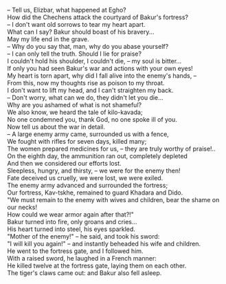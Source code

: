 – Tell us, Elizbar, what happened at Egho?  
How did the Chechens attack the courtyard of Bakur's fortress?  
– I don't want old sorrows to tear my heart apart.  
What can I say? Bakur should boast of his bravery...  
May my life end in the grave.  
– Why do you say that, man, why do you abase yourself?  
– I can only tell the truth. Should I lie for praise?  
I couldn't hold his shoulder, I couldn't die, – my soul is bitter...  
If only you had seen Bakur's war and actions with your own eyes!  
My heart is torn apart, why did I fall alive into the enemy's hands, –  
From this, now my thoughts rise as poison to my throat.  
I don't want to lift my head, and I can't straighten my back.  
– Don't worry, what can we do, they didn't let you die...  
Why are you ashamed of what is not shameful?  
We also know, we heard the tale of kilo-kavada;  
No one condemned you, thank God, no one spoke ill of you.  
Now tell us about the war in detail.  
– A large enemy army came, surrounded us with a fence,  
We fought with rifles for seven days, killed many;  
The women prepared medicines for us, – they are truly worthy of praise!..  
On the eighth day, the ammunition ran out, completely depleted  
And then we considered our efforts lost.  
Sleepless, hungry, and thirsty, – we were for the enemy then!  
Fate deceived us cruelly, we were lost, we were exiled.  
The enemy army advanced and surrounded the fortress;  
Our fortress, Kav-tskhe, remained to guard Khadara and Dido.  
"We must remain to the enemy with wives and children, bear the shame on our necks!  
How could we wear armor again after that?!"  
Bakur turned into fire, only groans and cries...  
His heart turned into steel, his eyes sparkled.  
"Mother of the enemy!" – he said, and took his sword:  
"I will kill you again!" – and instantly beheaded his wife and children.  
He went to the fortress gate, and I followed him.  
With a raised sword, he laughed in a French manner:  
He killed twelve at the fortress gate, laying them on each other.  
The tiger's claws came out: and Bakur also fell asleep.